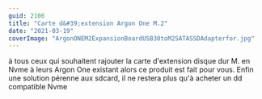 ```yaml
---
guid: 2106
title: "Carte d&#39;extension Argon One M.2"
date: "2021-03-19"
coverImage: "ArgonONEM2ExpansionBoardUSB30toM2SATASSDAdapterfor.jpg"
---
```


à tous ceux qui souhaitent rajouter la carte d'extension disque dur M. en Nvme à leurs Argon One existant alors ce produit est fait pour vous. Enfin une solution pérenne aux sdcard, il ne restera plus qu'à acheter un dd compatible Nvme
